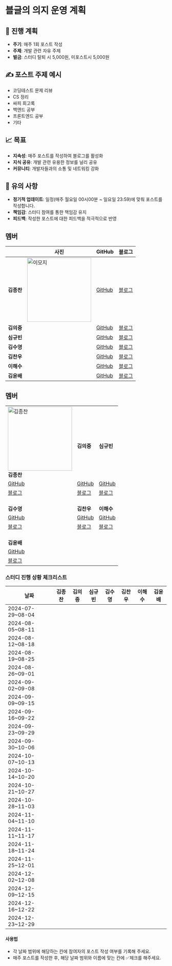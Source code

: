 # 블글의 의지 운영 계획


## 📅 진행 계획

* **주기**: 매주 1회 포스트 작성
* **주제**: 개발 관련 자유 주제
* **벌금**: 스터디 탈퇴 시 5,000원, 미포스트시 5,000원

## ✍️ 포스트 주제 예시

* 코딩테스트 문제 리뷰
* CS 정리
* 싸피 회고록
* 백엔드 공부
* 프론트엔드 공부
* 기타

## 📈 목표

* **지속성**: 매주 포스트를 작성하여 블로그를 활성화
* **지식 공유**: 개발 관련 유용한 정보를 널리 공유
* **커뮤니티**: 개발자들과의 소통 및 네트워킹 강화

## 📌 유의 사항

* **정기적 업데이트**: 일정(매주 월요일 00시00분 ~ 일요일 23:59)에 맞춰 포스트를 작성합니다.
* **책임감**: 스터디 참여를 통한 책임감 유지
* **피드백**: 작성한 포스트에 대한 피드백을 적극적으로 반영


## 멤버
|            | 사진               | GitHub                    | 블로그                   |
|------------|--------------------|---------------------------|--------------------------|
| **김종찬** | <img src="https://github.com/user-attachments/assets/b3ea5d97-1c50-4929-8df2-2810183843c9" alt="이모지" width="200"/>    | [GitHub](https://github.com/jongchan0109) | [블로그](https://velog.io/@jongchan) |
| **김의중** |    | [GitHub](https://github.com/kimdevspace) | [블로그]()   |
| **심규빈** |   | [GitHub](https://github.com/SIM-GYUBIN) | [블로그]() |
| **김수영** |     | [GitHub](https://github.com/dongaseu) | [블로그]() |
| **김찬우** |     | [GitHub](https://github.com/chanu2) | [블로그]() |
| **이해수** |     | [GitHub](https://github.com/haesoooo) | [블로그]() |
| **김윤배** |     | [GitHub](https://github.com/kub938) | [블로그]() |

## 멤버

|                                              |                                              |                                              |
|----------------------------------------------|----------------------------------------------|----------------------------------------------|
| <img src="https://github.com/user-attachments/assets/b3ea5d97-1c50-4929-8df2-2810183843c9" alt="김종찬" width="200"/> <br> **김종찬** | <br> **김의중** | <br> **심규빈** |
| [GitHub](https://github.com/jongchan0109)   | [GitHub](https://github.com/kimdevspace)    | [GitHub](https://github.com/SIM-GYUBIN)     |
| [블로그](https://velog.io/@jongchan)        | [블로그]()                                  | [블로그]()                                  |
|  <br> **김수영** | <br> **김찬우** |  <br> **이해수** |
| [GitHub](https://github.com/dongaseu)       | [GitHub](https://github.com/chanu2)         | [GitHub](https://github.com/haesoooo)       |
| [블로그]()                                  | [블로그]()                                  | [블로그]()                                  |
|  <br> **김윤배** |                                              |                                              |
| [GitHub](https://github.com/kub938)          |                                              |                                              |
| [블로그]()                                  |                                              |                                              |




### 스터디 진행 상황 체크리스트

| 날짜              | 김종찬 | 김의중 | 심규빈 | 김수영 | 김찬우 | 이해수 | 김윤배 |
|-------------------|--------|--------|--------|--------|--------|--------|--------|
| 2024-07-29~08-04 |        |        |        |        |        |        |        |
| 2024-08-05~08-11 |        |        |        |        |        |        |        |
| 2024-08-12~08-18 |        |        |        |        |        |        |        |
| 2024-08-19~08-25 |        |        |        |        |        |        |        |
| 2024-08-26~09-01 |        |        |        |        |        |        |        |
| 2024-09-02~09-08 |        |        |        |        |        |        |        |
| 2024-09-09~09-15 |        |        |        |        |        |        |        |
| 2024-09-16~09-22 |        |        |        |        |        |        |        |
| 2024-09-23~09-29 |        |        |        |        |        |        |        |
| 2024-09-30~10-06 |        |        |        |        |        |        |        |
| 2024-10-07~10-13 |        |        |        |        |        |        |        |
| 2024-10-14~10-20 |        |        |        |        |        |        |        |
| 2024-10-21~10-27 |        |        |        |        |        |        |        |
| 2024-10-28~11-03 |        |        |        |        |        |        |        |
| 2024-11-04~11-10 |        |        |        |        |        |        |        |
| 2024-11-11~11-17 |        |        |        |        |        |        |        |
| 2024-11-18~11-24 |        |        |        |        |        |        |        |
| 2024-11-25~12-01 |        |        |        |        |        |        |        |
| 2024-12-02~12-08 |        |        |        |        |        |        |        |
| 2024-12-09~12-15 |        |        |        |        |        |        |        |
| 2024-12-16~12-22 |        |        |        |        |        |        |        |
| 2024-12-23~12-29 |        |        |        |        |        |        |        |

#### 사용법
- 각 날짜 범위에 해당하는 칸에 참여자의 포스트 작성 여부를 기록해 주세요.
- 매주 포스트를 작성한 후, 해당 날짜 범위와 이름에 맞는 칸에 ✅체크를 해주세요.
